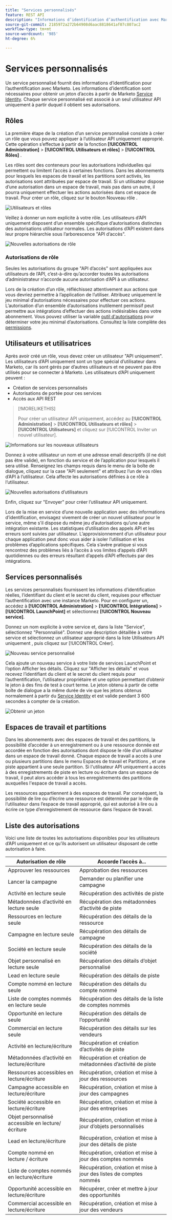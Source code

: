 ```yaml
---
title: "Services personnalisés"
feature: REST API
description: "Informations d’identification d’authentification avec Marketo."
source-git-commit: 2185972a272b64908d6aac8818641af07c807ac2
workflow-type: tm+mt
source-wordcount: '985'
ht-degree: 6%

---
```



# Services personnalisés

Un service personnalisé fournit des informations d’identification pour l’authentification avec Marketo. Les informations d’identification sont nécessaires pour obtenir un jeton d’accès à partir de Marketo [Service Identity](https://developer.adobe.com/marketo-apis/api/identity/#tag/Identity/operation/identityUsingGET). Chaque service personnalisé est associé à un seul utilisateur API uniquement à partir duquel il obtient ses autorisations.

## Rôles

La première étape de la création d’un service personnalisé consiste à créer un rôle que vous pouvez appliquer à l’utilisateur API uniquement approprié. Cette opération s’effectue à partir de la fonction **[!UICONTROL Administration]** > **[!UICONTROL Utilisateurs et rôles]** > **[!UICONTROL Rôles]** .

Les rôles sont des conteneurs pour les autorisations individuelles qui permettent ou limitent l’accès à certaines fonctions. Dans les abonnements pour lesquels les espaces de travail et les partitions sont activés, les autorisations sont attribuées par espace de travail. Si un utilisateur dispose d’une autorisation dans un espace de travail, mais pas dans un autre, il pourra uniquement effectuer les actions autorisées dans cet espace de travail. Pour créer un rôle, cliquez sur le bouton Nouveau rôle .

![Utilisateurs et rôles](assets/admin-users-and-roles-roles.png)

Veillez à donner un nom explicite à votre rôle. Les utilisateurs d’API uniquement disposent d’un ensemble spécifique d’autorisations distinctes des autorisations utilisateur normales. Les autorisations d’API existent dans leur propre hiérarchie sous l’arborescence &quot;API d’accès&quot;.

![Nouvelles autorisations de rôle](assets/new-role-access-api-permissions.png)

### Autorisations de rôle

Seules les autorisations du groupe &quot;API d’accès&quot; sont appliquées aux utilisateurs de l’API, c’est-à-dire qu’accorder toutes les autorisations d’administrateur n’accorde aucune autorisation d’API à un utilisateur.

Lors de la création d’un rôle, réfléchissez attentivement aux actions que vous devriez permettre à l’application de l’utiliser. Attribuez uniquement le jeu minimal d’autorisations nécessaires pour effectuer ces actions. L’autorisation d’un ensemble d’autorisations inutilement permissif peut permettre aux intégrations d’effectuer des actions indésirables dans votre abonnement. Vous pouvez utiliser la variable [outil d&#39;autorisations](endpoint-reference.md) pour déterminer votre jeu minimal d’autorisations. Consultez la liste complète des [permissions](#permission_list).

## Utilisateurs et utilisatrices

Après avoir créé un rôle, vous devez créer un utilisateur &quot;API uniquement&quot;. Les utilisateurs d’API uniquement sont un type spécial d’utilisateur dans Marketo, car ils sont gérés par d’autres utilisateurs et ne peuvent pas être utilisés pour se connecter à Marketo. Les utilisateurs d’API uniquement peuvent :

- Création de services personnalisés
- Autorisations de portée pour ces services
- Accès aux API REST

>[!MORELIKETHIS]
>
>Pour créer un utilisateur API uniquement, accédez au **[!UICONTROL Administration]** > **[!UICONTROL Utilisateurs et rôles]** > **[!UICONTROL Utilisateurs]** et cliquez sur [!UICONTROL Inviter un nouvel utilisateur].


![Informations sur les nouveaux utilisateurs](assets/new-user-info.png)

Donnez à votre utilisateur un nom et une adresse email descriptifs (il ne doit pas être valide), en fonction du service et de l’application pour lesquels il sera utilisé. Renseignez les champs requis dans le menu de la boîte de dialogue, cliquez sur la case &quot;API seulement&quot; et attribuez l’un de vos rôles d’API à l’utilisateur. Cela affecte les autorisations définies à ce rôle à l’utilisateur.

![Nouvelles autorisations d’utilisateurs](assets/new-user-permissions.png)

Enfin, cliquez sur &quot;Envoyer&quot; pour créer l’utilisateur API uniquement.

Lors de la mise en service d’une nouvelle application avec des informations d’identification, envisagez vivement de créer un nouvel utilisateur pour le service, même s’il dispose du même jeu d’autorisations qu’une autre intégration existante. Les statistiques d’utilisation des appels API et les erreurs sont suivies par utilisateur. L’approvisionnement d’un utilisateur pour chaque application peut donc vous aider à isoler l’utilisation et les problèmes d’applications spécifiques. Cela s’avère pratique si vous rencontrez des problèmes liés à l’accès à vos limites d’appels d’API quotidiennes ou des erreurs résultant d’appels d’API effectués par des intégrations.

## Services personnalisés

Les services personnalisés fournissent les informations d’identification réelles, l’identifiant du client et le secret du client, requises pour effectuer l’authentification avec une instance Marketo. Pour en configurer un, accédez à **[!UICONTROL Administration]** > **[!UICONTROL Intégrations]** > **[!UICONTROL LaunchPoint]** et sélectionnez **[!UICONTROL Nouveau service]**.

Donnez un nom explicite à votre service et, dans la liste &quot;Service&quot;, sélectionnez &quot;Personnalisé&quot;. Donnez une description détaillée à votre service et sélectionnez un utilisateur approprié dans la liste Utilisateurs API uniquement , puis cliquez sur [!UICONTROL Créer].

![Nouveau service personnalisé](assets/admin-launchpoint-new-service.png)

Cela ajoute un nouveau service à votre liste de services LaunchPoint et l’option Afficher les détails. Cliquez sur &quot;Afficher les détails&quot; et vous recevez l’identifiant du client et le secret du client requis pour l’authentification, l’utilisateur propriétaire et une option permettant d’obtenir le jeton à des fins de test à court terme. Le jeton obtenu à partir de cette boîte de dialogue a la même durée de vie que les jetons obtenus normalement à partir du [Service Identity](https://developer.adobe.com/marketo-apis/api/identity/#tag/Identity/operation/identityUsingGET) et est valide pendant 3 600 secondes à compter de la création.

![Obtenir un jeton](assets/get-token.png)

## Espaces de travail et partitions

Dans les abonnements avec des espaces de travail et des partitions, la possibilité d’accéder à un enregistrement ou à une ressource donnée est accordée en fonction des autorisations dont dispose le rôle d’un utilisateur dans un espace de travail donné. Chaque espace de travail a accès à une ou plusieurs partitions dans le menu Espaces de travail et Partitions , et une piste appartient à une seule partition. Si l&#39;utilisateur API uniquement a accès à des enregistrements de piste en lecture ou écriture dans un espace de travail, il peut alors accéder à tous les enregistrements des partitions auxquelles l&#39;espace de travail a accès.

Les ressources appartiennent à des espaces de travail. Par conséquent, la possibilité de lire ou d’écrire une ressource est déterminée par le rôle de l’utilisateur dans l’espace de travail approprié, qui est autorisé à lire ou à écrire ce type d’enregistrement de ressource dans l’espace de travail.

## Liste des autorisations

Voici une liste de toutes les autorisations disponibles pour les utilisateurs d’API uniquement et ce qu’ils autorisent un utilisateur disposant de cette autorisation à faire.

| Autorisation de rôle | Accorde l’accès à... |
| --- | --- |
| Approuver les ressources | Approbation des ressources |
| Lancer la campagne | Demander ou planifier une campagne |
| Activité en lecture seule | Récupération des activités de piste |
| Métadonnées d’activité en lecture seule | Récupération des métadonnées d’activité de piste |
| Ressources en lecture seule | Récupération des détails de la ressource |
| Campagne en lecture seule | Récupération des détails de campagne |
| Société en lecture seule | Récupération des détails de la société |
| Objet personnalisé en lecture seule | Récupération des détails d’objet personnalisé |
| Lead en lecture seule | Récupération des détails de piste |
| Compte nommé en lecture seule | Récupération des détails du compte nommé |
| Liste de comptes nommés en lecture seule | Récupération des détails de la liste de comptes nommés |
| Opportunité en lecture seule | Récupération des détails de l’opportunité |
| Commercial en lecture seule | Récupération des détails sur les vendeurs |
| Activité en lecture/écriture | Récupération et création d’activités de piste |
| Métadonnées d’activité en lecture/écriture | Récupération et création de métadonnées d’activité de piste |
| Ressources accessibles en lecture/écriture | Récupération, création et mise à jour des ressources |
| Campagne accessible en lecture/écriture | Récupération, création et mise à jour des campagnes |
| Société accessible en lecture/écriture | Récupération, création et mise à jour des entreprises |
| Objet personnalisé accessible en lecture/écriture | Récupération, création et mise à jour d’objets personnalisés |
| Lead en lecture/écriture | Récupération, création et mise à jour des détails de piste |
| Compte nommé en lecture / écriture | Récupération, création et mise à jour des comptes nommés |
| Liste de comptes nommés en lecture/écriture | Récupération, création et mise à jour des listes de comptes nommés |
| Opportunité accessible en lecture/écriture | Récupérer, créer et mettre à jour des opportunités |
| Commercial accessible en lecture/écriture | Récupération, création et mise à jour des vendeurs |
